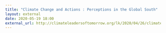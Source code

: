 ```yaml
---
title: "Climate Change and Actions : Perceptions in the Global South"
layout: external
date: 2020-05-19 18:00
external_url: http://climateleadersoftomorrow.org/lk/2020/04/26/climate-change-and-action-perceptions-in-the-global-south/
---
```


